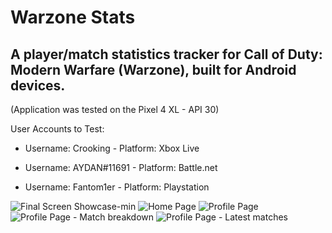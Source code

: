 
# Warzone Stats
## A player/match statistics tracker for Call of Duty: Modern Warfare (Warzone), built for Android devices.

(Application was tested on the Pixel 4 XL - API 30)

User Accounts to Test:

* Username: Crooking - Platform: Xbox Live

* Username: AYDAN#11691 - Platform: Battle.net

* Username: Fantom1er - Platform: Playstation

![Final Screen Showcase-min](https://github.com/LouieCRK/warzone-stats/assets/55953362/7e631e96-aac1-4848-81c7-b219a2e2fcf0)
![Home Page](https://github.com/LouieCRK/warzone-stats/assets/55953362/38097f02-7c96-4bc2-ae40-f6d1be987ad6)
![Profile Page](https://github.com/LouieCRK/warzone-stats/assets/55953362/57aa7e08-c659-4d2c-b376-fdd63535546a)
![Profile Page - Match breakdown](https://github.com/LouieCRK/warzone-stats/assets/55953362/292f2615-f2df-4cbc-a489-a36e88c6dfa4)
![Profile Page - Latest matches](https://github.com/LouieCRK/warzone-stats/assets/55953362/236a12be-8e88-482c-9ca3-287572832dea)

